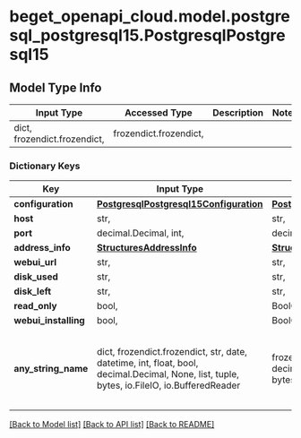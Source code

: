 # beget_openapi_cloud.model.postgresql_postgresql15.PostgresqlPostgresql15

## Model Type Info
Input Type | Accessed Type | Description | Notes
------------ | ------------- | ------------- | -------------
dict, frozendict.frozendict,  | frozendict.frozendict,  |  | 

### Dictionary Keys
Key | Input Type | Accessed Type | Description | Notes
------------ | ------------- | ------------- | ------------- | -------------
**configuration** | [**PostgresqlPostgresql15Configuration**](PostgresqlPostgresql15Configuration.md) | [**PostgresqlPostgresql15Configuration**](PostgresqlPostgresql15Configuration.md) |  | [optional] 
**host** | str,  | str,  |  | [optional] 
**port** | decimal.Decimal, int,  | decimal.Decimal,  |  | [optional] 
**address_info** | [**StructuresAddressInfo**](StructuresAddressInfo.md) | [**StructuresAddressInfo**](StructuresAddressInfo.md) |  | [optional] 
**webui_url** | str,  | str,  |  | [optional] 
**disk_used** | str,  | str,  |  | [optional] 
**disk_left** | str,  | str,  |  | [optional] 
**read_only** | bool,  | BoolClass,  |  | [optional] 
**webui_installing** | bool,  | BoolClass,  |  | [optional] 
**any_string_name** | dict, frozendict.frozendict, str, date, datetime, int, float, bool, decimal.Decimal, None, list, tuple, bytes, io.FileIO, io.BufferedReader | frozendict.frozendict, str, BoolClass, decimal.Decimal, NoneClass, tuple, bytes, FileIO | any string name can be used but the value must be the correct type | [optional]

[[Back to Model list]](../../README.md#documentation-for-models) [[Back to API list]](../../README.md#documentation-for-api-endpoints) [[Back to README]](../../README.md)

